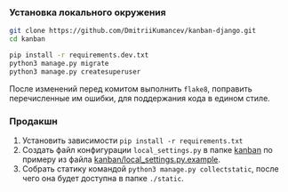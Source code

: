 ### Установка локального окружения

```bash
git clone https://github.com/DmitriiKumancev/kanban-django.git
cd kanban

pip install -r requirements.dev.txt
python3 manage.py migrate
python3 manage.py createsuperuser
```

После изменений перед комитом выполнить `flake8`, поправить перечисленные им ошибки, для поддержания кода в едином стиле.

### Продакшн

1. Установить зависимости `pip install -r requirements.txt`
1. Создать файл конфигурации `local_settings.py` в папке [kanban](kanban) по примеру из файла [kanban/local_settings.py.example](kanban/local_settings.py.example).
1. Собрать статику командой `python3 manage.py collectstatic`, после чего она будет доступна в папке `./static`.
